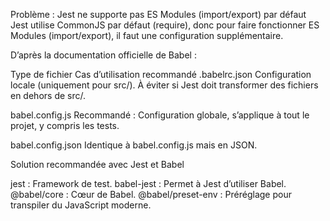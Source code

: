 
Problème : Jest ne supporte pas ES Modules (import/export) par défaut
Jest utilise CommonJS par défaut (require), donc pour faire fonctionner ES Modules (import/export), il faut une configuration supplémentaire.


D’après la documentation officielle de Babel :

Type de fichier	Cas d’utilisation recommandé
.babelrc.json
  Configuration locale (uniquement pour src/). À éviter si Jest doit transformer des fichiers en dehors de src/.

babel.config.js
  Recommandé : Configuration globale, s’applique à tout le projet, y compris les tests.

babel.config.json
  Identique à babel.config.js mais en JSON.


Solution recommandée avec Jest et Babel

  jest : Framework de test.
  babel-jest : Permet à Jest d’utiliser Babel.
  @babel/core : Cœur de Babel.
  @babel/preset-env : Préréglage pour transpiler du JavaScript moderne.  